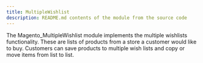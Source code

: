 ```yaml
---
title: MultipleWishlist
description: README.md contents of the module from the source code
---
```


The Magento_MultipleWishlist module implements the multiple wishlists functionality.
These are lists of products from a store a customer would like to buy. Customers can save products to multiple wish lists and copy or move items from list to list.

